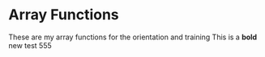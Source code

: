 # Array Functions
These are my array functions for the orientation and training
This is a **bold** new test 555